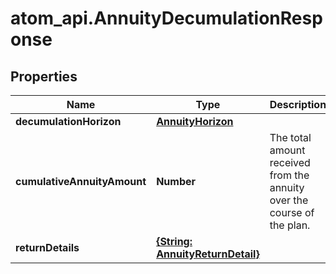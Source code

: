 # atom_api.AnnuityDecumulationResponse

## Properties
Name | Type | Description | Notes
------------ | ------------- | ------------- | -------------
**decumulationHorizon** | [**AnnuityHorizon**](AnnuityHorizon.md) |  | 
**cumulativeAnnuityAmount** | **Number** | The total amount received from the annuity over the course of the plan. | 
**returnDetails** | [**{String: AnnuityReturnDetail}**](AnnuityReturnDetail.md) |  | 


